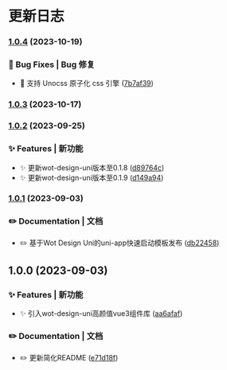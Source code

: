 # 更新日志 


### [1.0.4](https://github.com/Moonofweisheng/wot-starter/compare/v1.0.3...v1.0.4) (2023-10-19)


### 🐛 Bug Fixes | Bug 修复

* 🐛 支持 Unocss 原子化 css 引擎 ([7b7af39](https://github.com/Moonofweisheng/wot-starter/commit/7b7af39b01662cc0c05b85cebbe9a89c72981760))

### [1.0.3](https://github.com/Moonofweisheng/wot-starter/compare/v1.0.2...v1.0.3) (2023-10-17)

### [1.0.2](https://github.com/Moonofweisheng/wot-starter/compare/v1.0.1...v1.0.2) (2023-09-25)


### ✨ Features | 新功能

* ✨ 更新wot-design-uni版本至0.1.8 ([d89764c](https://github.com/Moonofweisheng/wot-starter/commit/d89764cb1dc9d8f27988f7c85f43929b5c3d56fc))
* ✨ 更新wot-design-uni版本至0.1.9 ([d149a94](https://github.com/Moonofweisheng/wot-starter/commit/d149a9474db6d4aa4d5bbced901d19721f775ffa))

### [1.0.1](https://github.com/Moonofweisheng/wot-starter/compare/v1.0.0...v1.0.1) (2023-09-03)


### ✏️ Documentation | 文档

* ✏️  基于Wot Design Uni的uni-app快速启动模板发布 ([db22458](https://github.com/Moonofweisheng/wot-starter/commit/db22458259c5ead4b0e17193adca1a66cf72ac37))

## 1.0.0 (2023-09-03)


### ✨ Features | 新功能

* ✨ 引入wot-design-uni高颜值vue3组件库 ([aa6afaf](https://github.com/Moonofweisheng/wot-starter/commit/aa6afaf48580a14f16e81c1606c8a36d17c2fa08))


### ✏️ Documentation | 文档

* ✏️  更新简化README ([e71d18f](https://github.com/Moonofweisheng/wot-starter/commit/e71d18ff8a16f8a52d73c63569eaeaf419d5e33f))
